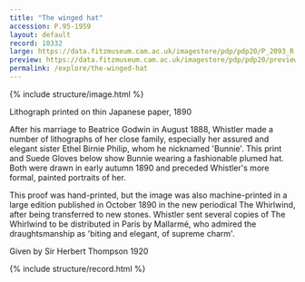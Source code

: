 ```yaml
---
title: "The winged hat"
accession: P.95-1959
layout: default
record: 10332
large: https://data.fitzmuseum.cam.ac.uk/imagestore/pdp/pdp20/P_2093_R.jpg
preview: https://data.fitzmuseum.cam.ac.uk/imagestore/pdp/pdp20/preview_P_2093_R.jpg
permalink: /explore/the-winged-hat
---
```

{% include structure/image.html %}

Lithograph printed on thin Japanese paper, 1890

After his marriage to Beatrice Godwin in August 1888, Whistler made a number of lithographs of her close family, especially her assured and elegant sister Ethel Birnie Philip, whom he nicknamed 'Bunnie'. This print and Suede Gloves below show Bunnie wearing a fashionable plumed hat. Both were drawn in early autumn 1890 and preceded Whistler's more formal, painted portraits of her.

This proof was hand-printed, but the image was also machine-printed in a large edition published in October 1890 in the new periodical The Whirlwind, after being transferred to new stones. Whistler sent several copies of The Whirlwind to be distributed in Paris by Mallarmé, who admired the draughtsmanship as 'biting and elegant, of supreme charm'.

Given by Sir Herbert Thompson 1920

{% include structure/record.html %}
